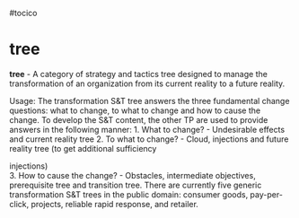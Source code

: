 #tocico

# tree

<b>tree</b> - A category of strategy and tactics tree designed to manage the transformation of an organization from its current reality to a future reality.  


Usage: The transformation S&amp;T tree answers the three fundamental change questions: what to change, to what to change and how to cause the change. To develop the S&amp;T content, the other TP are used to provide answers in the following manner: 1.  What to change? - Undesirable effects and current reality tree 2.  To what to change? - Cloud, injections and future reality tree (to get additional sufficiency 

 
injections)  
3.  How to cause the change? - Obstacles, intermediate objectives, prerequisite tree and transition tree. There are currently five generic transformation S&amp;T trees in the public domain: consumer goods, pay-per-click, projects, reliable rapid response, and retailer. 
 


